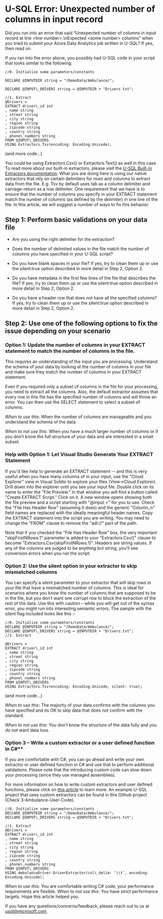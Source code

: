 # U-SQL Error: Unexpected number of columns in input record

Did you run into an error that said “Unexpected number of columns in input record at line &lt;line number&gt;.\\nExpected &lt;some number&gt; columns” when you tried to submit your Azure Data Analytics job written in U-SQL? If yes, then read on.

If you ran into the error above, you possibly had U-SQL code in your script that looks similar to the following:

```
//0. Initialize some parameters/constants

DECLARE @INPUTDIR string = "/DemoData/Ambulance/";

DECLARE @INPUT\_DRIVERS string = @INPUTDIR + "Drivers.txt";

//1. Extract
@Drivers =
EXTRACT driver\_id int
, name string
, street string
, city string
, region string
, zipcode string
, country string
, phone\_numbers string
FROM @INPUT\_DRIVERS
USING Extractors.Tsv(encoding: Encoding.Unicode);
```
(and more code…)

You could be using Extractors.Csv() or Extractors.Text() as well in this case. To read more about our built-in extractors, please visit the [U-SQL Built-in Extractors documentation](https://msdn.microsoft.com/en-us/library/azure/mt621366.aspx). What you are doing here is using our native extractors that rely on certain delimiters for rows and columns to extract data from the file. E.g. Tsv by default uses tab as a column delimiter and carriage-return as a row delimiter. One requirement that we have is to ensure that the number of columns you specify in your EXTRACT statement match the number of columns (as defined by the delimiter) in one line of the file. In this article, we will suggest a number of ways to fix this behavior.

## Step 1: Perform basic validations on your data file

-   Are you using the right delimiter for the extraction?

-   Does the number of delimited values in the file match the number of columns you have specified in your U-SQL script?

-   Do you have blank spaces in your file? If yes, try to clean them up or use the silent:true option described in more detail in Step 2, Option 2.

-   Do you have metadata in the first few lines of the file that describes the file? If yes, try to clean them up or use the silent:true option described in more detail in Step 2, Option 2.

-   Do you have a header row that does not have all the specified columns? If yes, try to clean them up or use the silent:true option described in more detail in Step 2, Option 2.

## Step 2: Use one of the following options to fix the issue depending on your scenario

### Option 1: Update the number of columns in your EXTRACT statement to match the number of columns in the file.

This requires an understanding of the input you are processing. Understand the schema of your data by looking at the number of columns in your file and make sure they match the number of columns in your EXTRACT statement.

Even if you required only a subset of columns in the file for your processing, you need to extract all the columns. Also, the default extractor assumes that every row in this file has the specified number of columns and will throw an error. You can then use the SELECT statement to select a subset of columns.

*When to use this*: When the number of columns are manageable and you understand the schema of the data.

*When to not use this*: When you have a much larger number of columns or if you don’t know the full structure of your data and are interested in a small subset.

### Help with Option 1: Let Visual Studio Generate Your EXTRACT Statement

If you'd like help to generate an EXTRACT statement -- and this is very useful when you have many columns of in your input, use the "Cloud Explorer" view in Visual Sutdio to explore your files (View->Cloud Explorer). Drill down into the explorer until you see your input file. Double click on its name to enter the "File Preview." In that window you will find a button called "Create EXTRACT Script." Click on it. A new window opens showing both the file preview and a script starting with "@input =" for you to use. Check the "File Has Header Row" (assuming it does) and the generic "Column_n" field names are replaced with the ideally meaningful header names. Copy the EXTRACT statement into the script you are writing. You may need to change the "FROM" clause to remove the "adl://<server name>" part of the path.

Note that if you checked the "File Has Header Row" box, the very important "skipFirstNRows:1" parameter is added to your "Extractors.Csv()" clause to become "Extractors.Csv(skipFirstNRows:1)". Headers are string values. If any of the columns are judged to be anything but string, you'll see conversion errors when you run the script.

### Option 2: Use the silent option in your extractor to skip mismatched columns

You can specify a silent parameter to your extractor that will skip rows in your file that have a mismatched number of columns. This is ideal for scenarios where you know the number of columns that are supposed to be in the file, but you don’t want one corrupt row to block the extraction of the rest of the data. Use this with caution – while you will get out of the syntax error, you might run into interesting semantic errors. The sample with the silent flag included looks like this :-
```
//0. Initialize some parameters/constants
DECLARE @INPUTDIR string = "/DemoData/Ambulance/";
DECLARE @INPUT\_DRIVERS string = @INPUTDIR + "Drivers.txt";
//1. Extract

@Drivers =
EXTRACT driver\_id int
, name string
, street string
, city string
, region string
, zipcode string
, country string
, phone\_numbers string
FROM @INPUT\_DRIVERS
USING Extractors.Tsv(encoding: Encoding.Unicode, silent: true);
```
(and more code…)

*When to use this*: The majority of your data confirms with the columns you have specified and its OK to skip data that does not confirm with the standard.

*When to not use this*: You don’t know the structure of the data fully and you do not want data loss.

### Option 3 – Write a custom extractor or a user defined function in C\#**

If you are comfortable with C\#, you can go ahead and write your own extractor or user defined function in C\# and use that to perform additional validations. Please note that the introducing custom code can slow down your processing (since they use managed assemblies).

For more information on how to write custom extractors and user defined functions, please click on [this article](https://azure.microsoft.com/en-us/documentation/articles/data-lake-analytics-u-sql-develop-user-defined-operators/) to learn more. An example U-SQL project that uses custom extractors can be found in this Github project (Check 3-Ambulance-User-Code).

```
//0. Initialize some parameters/constants
DECLARE @INPUTDIR string = "/DemoData/Ambulance/";
DECLARE @INPUT\_DRIVERS string = @INPUTDIR + "Drivers.txt";

//1. Extract
@Drivers =
EXTRACT driver\_id int
, name string
, street string
, city string
, region string
, zipcode string
, country string
, phone\_numbers string
FROM @INPUT\_DRIVERS
USING AmbulanceDriver.DriverExtractor(col\_delim: ‘\\t’, encoding: Encoding.Unicode);
```
*When to use this*: You are comfortable writing C\# code, your performance requirements are flexible.
*When to not use this*: You have strict performance targets.
Hope this article helped you. 

If you have any questions/concerns/feedback, please reach out to us at <usql@microsoft.com>.
